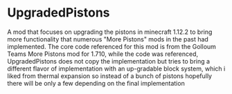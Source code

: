 # UpgradedPistons
A mod that focuses on upgrading the pistons in minecraft 1.12.2 to bring more functionality that numerous "More Pistons" mods in the past had implemented. The core code referenced for this mod is from the Golloum Teams More Pistons mod for 1.710, while the code was referenced, UpgradedPistons does not copy the implementation but tries to bring a different flavor of implementation with an up-gradable block system, which i liked from thermal expansion so instead of a bunch of pistons hopefully there will be only a few depending on the final implementation
